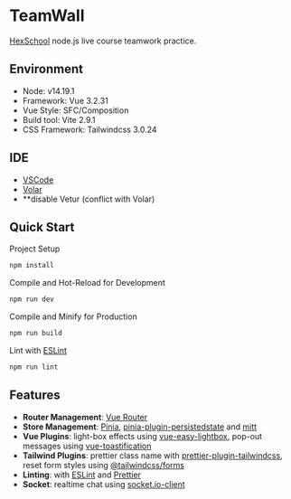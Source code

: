 # TeamWall
[HexSchool](https://www.hexschool.com/) node.js live course teamwork practice.

## Environment
- Node: v14.19.1
- Framework: Vue 3.2.31
- Vue Style: SFC/Composition
- Build tool: Vite 2.9.1
- CSS Framework: Tailwindcss 3.0.24

## IDE
- [VSCode](https://code.visualstudio.com/) 
- [Volar](https://marketplace.visualstudio.com/items?itemName=johnsoncodehk.volar)
- **disable Vetur (conflict with Volar)

## Quick Start

Project Setup

```sh
npm install
```

Compile and Hot-Reload for Development

```sh
npm run dev
```

Compile and Minify for Production

```sh
npm run build
```

Lint with [ESLint](https://eslint.org/)

```sh
npm run lint
```


## Features

- **Router Management**: [Vue Router](https://mongoosejs.com](https://router.vuejs.org/))
- **Store Management**: [Pinia](https://pinia.vuejs.org/), [pinia-plugin-persistedstate](https://github.com/prazdevs/pinia-plugin-persistedstate) and [mitt](https://github.com/developit/mitt)
- **Vue Plugins**: light-box effects using [vue-easy-lightbox](https://github.com/XiongAmao/vue-easy-lightbox), pop-out messages using [vue-toastification](https://github.com/Maronato/vue-toastification)
- **Tailwind Plugins**: prettier class name with [prettier-plugin-tailwindcss](https://github.com/tailwindlabs/prettier-plugin-tailwindcss), reset form styles using [@tailwindcss/forms](https://github.com/tailwindlabs/tailwindcss-forms)
- **Linting**: with [ESLint](https://eslint.org) and [Prettier](https://prettier.io)
- **Socket**: realtime chat using [socket.io-client](https://socket.io/docs/v4/client-api/)
